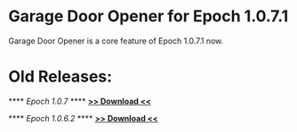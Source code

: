 # Garage Door Opener for Epoch 1.0.7.1

Garage Door Opener is a core feature of Epoch 1.0.7.1 now.


# Old Releases:

**** *Epoch 1.0.7* ****
**[>> Download <<](https://github.com/oiad/garageDoorOpener/releases/tag/Epoch_1.0.7)**


**** *Epoch 1.0.6.2* ****
**[>> Download <<](https://github.com/oiad/garageDoorOpener/releases/tag/Epoch_1.0.6.2)**



